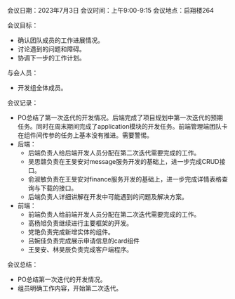 会议日期：2023年7月3日 会议时间：上午9:00-9:15 会议地点：启翔楼264

会议目标：

+ 确认团队成员的工作进展情况。
+ 讨论遇到的问题和障碍。
+ 协调下一步的工作计划。

与会人员：

+ 开发组全体成员。

会议记录：

+ PO总结了第一次迭代的开发情况。后端完成了项目规划中第一次迭代的预期任务。同时在周末期间完成了application模块的开发任务。前端管理端团队卡在组件间传参的任务上基本没有推进。需要警惕。
+ 后端：
  + 后端负责人给后端开发人员分配在第二次迭代需要完成的工作。
  + 吴思赣负责在王旻安对message服务开发的基础上，进一步完成CRUD接口。
  + 俞淑敏负责在王旻安对finance服务开发的基础上，进一步完成详情表格查询与下载的接口。
  + 后端负责人详细讲解在开发中可能遇到的问题及解决方案。
+ 前端：
  + 前端负责人给前端开发人员分配在第二次迭代需要完成的工作。
  + 高杨旭负责继续进行主要框架的开发。
  + 党艳负责完成新增实体的组件。
  + 吕婉佳负责完成展示申请信息的card组件
  + 王旻安、林昊辰负责完成客户端程序。

会议总结：

+ PO总结第一次迭代的开发情况。
+ 组员明确工作内容，开始第二次迭代。